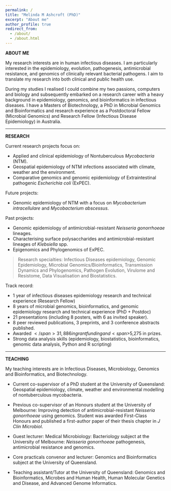 ```yaml
---
permalink: /
title: "Melinda M Ashcroft (PhD)"
excerpt: "About me"
author_profile: true
redirect_from: 
  - /about/
  - /about.html
---
```


__ABOUT ME__

My research interests are in human infectious diseases. I am particularly interested in the epidemiology, evolution, pathogenesis, antimicrobial resistance, and genomics of clinically relevant bacterial pathogens. I aim to translate my research into both clinical and public health use.

During my studies I realised I could combine my two passions, computers and biology and subsequently embarked on a research career with a heavy background in epidemiology, genomics, and bioinformatics in infectious diseases. I have a Masters of Biotechnology, a PhD in Microbial Genomics and Bioinformatics and research experience as a Postdoctoral Fellow (Microbial Genomics) and Research Fellow (Infectious Disease Epidemiology) in Australia.

------------------------
__RESEARCH__

Current research projects focus on:
- Applied and clinical epidemiology of Nontuberculous _Mycobacteria_ (NTM).
- Geospatial epidemiology of NTM infections associated with climate, weather and the environment.
- Comparative genomics and genomic epidemiology of Extraintestinal pathogenic _Escherichia coli_ (ExPEC).

Future projects:
- Genomic epidemiology of NTM with a focus on _Mycobacterium intracellulare_ and _Mycobacterium abscessus_.

Past projects:
- Genomic epidemiology of antimicrobial-resistant _Neisseria gonorrhoeae_ lineages.
- Characterising surface polysaccharides and antimicrobial-resistant lineages of _Klebsiella_ spp.
- Epigenomics and Phylogenomics of ExPEC.

> Research specialties: Infectious Diseases epidemiology, Genomic Epidemiology, Microbial Genomics/Bioinformatics, Transmission Dynamics and Phylogenomics, Pathogen Evolution, Virulome and Resistome, Data Visualisation and Biostatistics. 

Track record:
- 1 year of infectious diseases epidemiology research and technical experience (Research Fellow)
- 8 years of microbial genomics, bioinformatics, and genomic epidemiology research and technical experience (PhD + Postdoc)
- 21 presentations (including 8 posters, with 6 as invited speaker).
- 8 peer reviewed publications, 3 preprints, and 3 conference abstracts published.
- Awarded <span>$</span>31,886 in grant funding and <span>$</span>5,275 in prizes.
- Strong data analysis skills (epidemiology, biostatistics, bioinformatics, genomic data analysis, Python and R scripting)

------------------------
__TEACHING__

My teaching interests are in Infectious Diseases, Microbiology, Genomics and Bioinformatics, and Biotechnology. 
- Current co-supervisor of a PhD student at the University of Queensland: Geospatial epidemiology, climate, weather and environmental modelling of nontuberculous mycobacteria.
- Previous co-supervisor of an Honours student at the University of Melbourne: Improving detection of antimicrobial-resistant _Neisseria gonorrhoeae_ using genomics. Student was awarded First-Class Honours and published a first-author paper of their thesis chapter in _J Clin Microbiol_.

- Guest lecturer: Medical Microbiology: Bacteriology subject at the University of Melbourne: _Neisseria gonorrhoeae_ pathogenesis, antimicrobial resistance and genomics.
- Core practicals convenor and lecturer: Genomics and Bioinformatics subject at the University of Queensland.
- Teaching assistant/Tutor at the University of Queensland: Genomics and Bioinformatics, Microbes and Human Health, Human Molecular Genetics and Disease, and Advanced Genome Informatics. 
